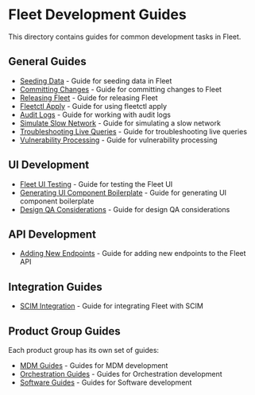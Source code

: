 # Fleet Development Guides

This directory contains guides for common development tasks in Fleet.

## General Guides

- [Seeding Data](seeding-data.md) - Guide for seeding data in Fleet
- [Committing Changes](committing-changes.md) - Guide for committing changes to Fleet
- [Releasing Fleet](releasing-fleet.md) - Guide for releasing Fleet
- [Fleetctl Apply](fleetctl-apply.md) - Guide for using fleetctl apply
- [Audit Logs](audit-logs.md) - Guide for working with audit logs
- [Simulate Slow Network](simulate-slow-network.md) - Guide for simulating a slow network
- [Troubleshooting Live Queries](troubleshooting-live-queries.md) - Guide for troubleshooting live queries
- [Vulnerability Processing](vulnerability-processing.md) - Guide for vulnerability processing

## UI Development

- [Fleet UI Testing](ui/fleet-ui-testing.md) - Guide for testing the Fleet UI
- [Generating UI Component Boilerplate](ui/generating-ui-component-boilerplate.md) - Guide for generating UI component boilerplate
- [Design QA Considerations](ui/design-qa-considerations.md) - Guide for design QA considerations

## API Development

- [Adding New Endpoints](api/adding-new-endpoints.md) - Guide for adding new endpoints to the Fleet API

## Integration Guides

- [SCIM Integration](integration/scim-integration.md) - Guide for integrating Fleet with SCIM

## Product Group Guides

Each product group has its own set of guides:

- [MDM Guides](mdm/README.md) - Guides for MDM development
- [Orchestration Guides](orchestration/README.md) - Guides for Orchestration development
- [Software Guides](software/README.md) - Guides for Software development